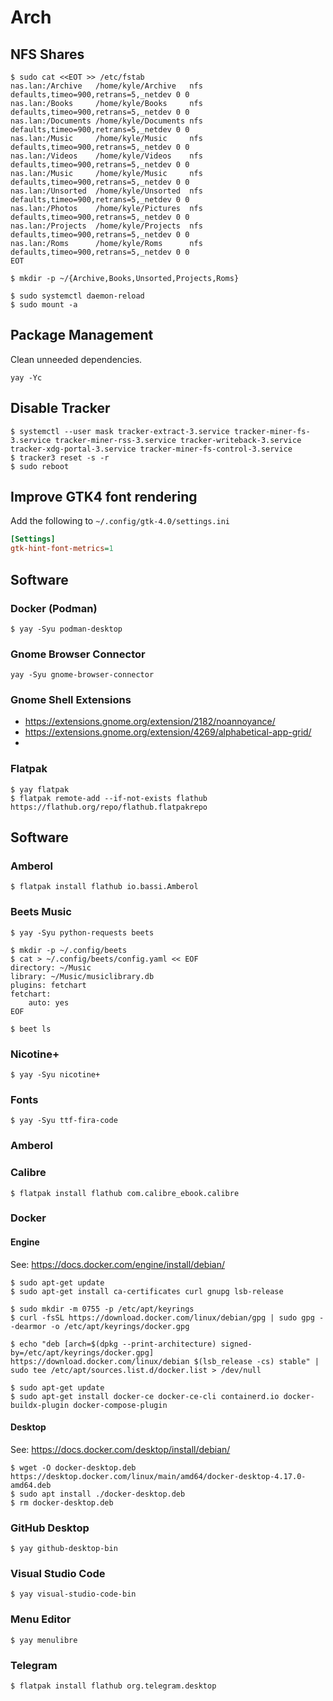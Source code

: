 # Arch

## NFS Shares

```console
$ sudo cat <<EOT >> /etc/fstab
nas.lan:/Archive   /home/kyle/Archive   nfs defaults,timeo=900,retrans=5,_netdev 0 0
nas.lan:/Books     /home/kyle/Books     nfs defaults,timeo=900,retrans=5,_netdev 0 0
nas.lan:/Documents /home/kyle/Documents nfs defaults,timeo=900,retrans=5,_netdev 0 0
nas.lan:/Music     /home/kyle/Music     nfs defaults,timeo=900,retrans=5,_netdev 0 0
nas.lan:/Videos    /home/kyle/Videos    nfs defaults,timeo=900,retrans=5,_netdev 0 0
nas.lan:/Music     /home/kyle/Music     nfs defaults,timeo=900,retrans=5,_netdev 0 0
nas.lan:/Unsorted  /home/kyle/Unsorted  nfs defaults,timeo=900,retrans=5,_netdev 0 0
nas.lan:/Photos    /home/kyle/Pictures  nfs defaults,timeo=900,retrans=5,_netdev 0 0
nas.lan:/Projects  /home/kyle/Projects  nfs defaults,timeo=900,retrans=5,_netdev 0 0
nas.lan:/Roms      /home/kyle/Roms      nfs defaults,timeo=900,retrans=5,_netdev 0 0
EOT
```

```console
$ mkdir -p ~/{Archive,Books,Unsorted,Projects,Roms}
```

```console
$ sudo systemctl daemon-reload
$ sudo mount -a
```

## Package Management

Clean unneeded dependencies.

```
yay -Yc
```

## Disable Tracker

```console
$ systemctl --user mask tracker-extract-3.service tracker-miner-fs-3.service tracker-miner-rss-3.service tracker-writeback-3.service tracker-xdg-portal-3.service tracker-miner-fs-control-3.service
$ tracker3 reset -s -r
$ sudo reboot
```

## Improve GTK4 font rendering

Add the following to `~/.config/gtk-4.0/settings.ini`

```ini
[Settings]
gtk-hint-font-metrics=1
```

## Software

### Docker (Podman)

```console
$ yay -Syu podman-desktop
```

### Gnome Browser Connector

```console
yay -Syu gnome-browser-connector
```

### Gnome Shell Extensions

* https://extensions.gnome.org/extension/2182/noannoyance/
* https://extensions.gnome.org/extension/4269/alphabetical-app-grid/
* 

### Flatpak

```console
$ yay flatpak
$ flatpak remote-add --if-not-exists flathub https://flathub.org/repo/flathub.flatpakrepo
```

## Software

### Amberol

```console
$ flatpak install flathub io.bassi.Amberol
```

### Beets Music

```console
$ yay -Syu python-requests beets
```

```console
$ mkdir -p ~/.config/beets
$ cat > ~/.config/beets/config.yaml << EOF
directory: ~/Music
library: ~/Music/musiclibrary.db
plugins: fetchart
fetchart:
    auto: yes
EOF
```

```console
$ beet ls
```

### Nicotine+

```console
$ yay -Syu nicotine+
```

### Fonts

```
$ yay -Syu ttf-fira-code
```

### Amberol



### Calibre

```console
$ flatpak install flathub com.calibre_ebook.calibre
```

### Docker

#### Engine

See: https://docs.docker.com/engine/install/debian/

```console
$ sudo apt-get update
$ sudo apt-get install ca-certificates curl gnupg lsb-release
```

```console
$ sudo mkdir -m 0755 -p /etc/apt/keyrings
$ curl -fsSL https://download.docker.com/linux/debian/gpg | sudo gpg --dearmor -o /etc/apt/keyrings/docker.gpg
```

```console
$ echo "deb [arch=$(dpkg --print-architecture) signed-by=/etc/apt/keyrings/docker.gpg] https://download.docker.com/linux/debian $(lsb_release -cs) stable" | sudo tee /etc/apt/sources.list.d/docker.list > /dev/null
```

```console
$ sudo apt-get update
$ sudo apt-get install docker-ce docker-ce-cli containerd.io docker-buildx-plugin docker-compose-plugin
```

#### Desktop

See: https://docs.docker.com/desktop/install/debian/

```console
$ wget -O docker-desktop.deb https://desktop.docker.com/linux/main/amd64/docker-desktop-4.17.0-amd64.deb
$ sudo apt install ./docker-desktop.deb
$ rm docker-desktop.deb
```

### GitHub Desktop

```console
$ yay github-desktop-bin
```

### Visual Studio Code

```console
$ yay visual-studio-code-bin
```

### Menu Editor

```console
$ yay menulibre
```

### Telegram

```console
$ flatpak install flathub org.telegram.desktop
```
